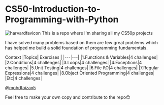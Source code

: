 # CS50-Introduction-to-Programming-with-Python

![harvardfavicon](https://github.com/mohdfaizan5/CS50-Introduction-to-Programming-with-Python/assets/79694828/91df8d29-400e-493c-ba5e-67fd1dddf6dc)
This is a repo where I'm sharing all my CS50p projects

I have solved many problems based on them are few great problems which has helped me build a solid foundation of programming fundamentals.

Context
|Topics| Exercises |
|---|---|
|1.Functions & Variables|4 challenges|
|2.Conditions|4 challenges|
|3.Loops|4 challenges|
|4.Exceptions|4 challenges|
|5.Unit Testing|4 challenges|
|6.File I\O|4 challenges|
|7.Regular Expressions|4 challenges|
|8.Object Oriented Programming|4 challenges|
|Etc|4 challenges|


[@mohdfaizan5](github.com/mohdfaizan5)

Feel free to make your own copy and contribute to the repo😊
